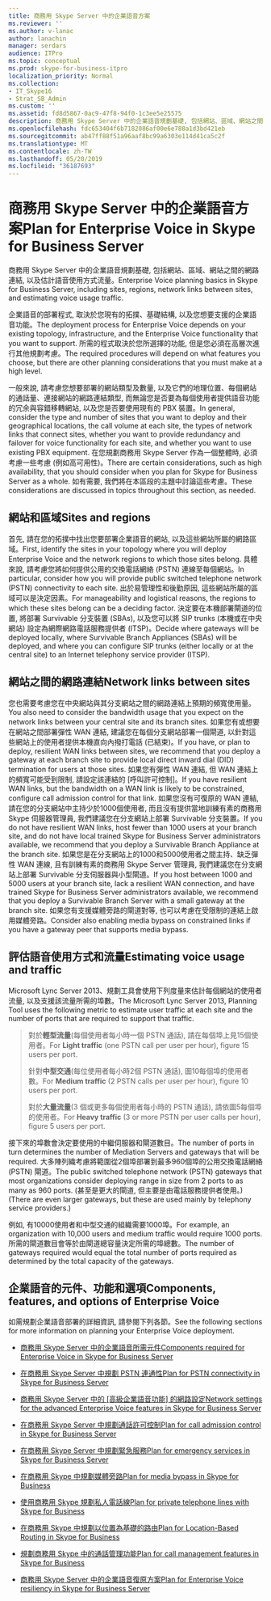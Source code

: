 ```yaml
---
title: 商務用 Skype Server 中的企業語音方案
ms.reviewer: ''
ms.author: v-lanac
author: lanachin
manager: serdars
audience: ITPro
ms.topic: conceptual
ms.prod: skype-for-business-itpro
localization_priority: Normal
ms.collection:
- IT_Skype16
- Strat_SB_Admin
ms.custom: ''
ms.assetid: fd8d5867-0ac9-47f8-94f0-1c3ee5e25575
description: 商務用 Skype Server 中的企業語音規劃基礎, 包括網站、區域、網站之間的網路連結, 以及估計語音使用方式流量。
ms.openlocfilehash: fdc653404f6b7182086af00e6e788a1d3bd421eb
ms.sourcegitcommit: ab47ff88f51a96aaf8bc99a6303e114d41ca5c2f
ms.translationtype: MT
ms.contentlocale: zh-TW
ms.lasthandoff: 05/20/2019
ms.locfileid: "36187693"
---
```

# <a name="plan-for-enterprise-voice-in-skype-for-business-server"></a><span data-ttu-id="029b6-103">商務用 Skype Server 中的企業語音方案</span><span class="sxs-lookup"><span data-stu-id="029b6-103">Plan for Enterprise Voice in Skype for Business Server</span></span>
 
<span data-ttu-id="029b6-104">商務用 Skype Server 中的企業語音規劃基礎, 包括網站、區域、網站之間的網路連結, 以及估計語音使用方式流量。</span><span class="sxs-lookup"><span data-stu-id="029b6-104">Enterprise Voice planning basics in Skype for Business Server, including sites, regions, network links between sites, and estimating voice usage traffic.</span></span>
  
<span data-ttu-id="029b6-105">企業語音的部署程式, 取決於您現有的拓撲、基礎結構, 以及您想要支援的企業語音功能。</span><span class="sxs-lookup"><span data-stu-id="029b6-105">The deployment process for Enterprise Voice depends on your existing topology, infrastructure, and the Enterprise Voice functionality that you want to support.</span></span> <span data-ttu-id="029b6-106">所需的程式取決於您所選擇的功能, 但是您必須在高層次進行其他規劃考慮。</span><span class="sxs-lookup"><span data-stu-id="029b6-106">The required procedures will depend on what features you choose, but there are other planning considerations that you must make at a high level.</span></span>
  
<span data-ttu-id="029b6-107">一般來說, 請考慮您想要部署的網站類型及數量, 以及它們的地理位置、每個網站的通話量、連接網站的網路連結類型, 而無論您是否要為每個使用者提供語音功能的冗余與容錯移轉網站, 以及您是否要使用現有的 PBX 裝置。</span><span class="sxs-lookup"><span data-stu-id="029b6-107">In general, consider the type and number of sites that you want to deploy and their geographical locations, the call volume at each site, the types of network links that connect sites, whether you want to provide redundancy and failover for voice functionality for each site, and whether you want to use existing PBX equipment.</span></span> <span data-ttu-id="029b6-108">在您規劃商務用 Skype Server 作為一個整體時, 必須考慮一些考慮 (例如高可用性)。</span><span class="sxs-lookup"><span data-stu-id="029b6-108">There are certain considerations, such as high availability, that you should consider when you plan for Skype for Business Server as a whole.</span></span> <span data-ttu-id="029b6-109">如有需要, 我們將在本區段的主題中討論這些考慮。</span><span class="sxs-lookup"><span data-stu-id="029b6-109">These considerations are discussed in topics throughout this section, as needed.</span></span>
  
## <a name="sites-and-regions"></a><span data-ttu-id="029b6-110">網站和區域</span><span class="sxs-lookup"><span data-stu-id="029b6-110">Sites and regions</span></span>

<span data-ttu-id="029b6-111">首先, 請在您的拓撲中找出您要部署企業語音的網站, 以及這些網站所屬的網路區域。</span><span class="sxs-lookup"><span data-stu-id="029b6-111">First, identify the sites in your topology where you will deploy Enterprise Voice and the network regions to which those sites belong.</span></span> <span data-ttu-id="029b6-112">具體來說, 請考慮您將如何提供公用的交換電話網絡 (PSTN) 連線至每個網站。</span><span class="sxs-lookup"><span data-stu-id="029b6-112">In particular, consider how you will provide public switched telephone network (PSTN) connectivity to each site.</span></span> <span data-ttu-id="029b6-113">出於易管理性和後勤原因, 這些網站所屬的區域可以是決定因素。</span><span class="sxs-lookup"><span data-stu-id="029b6-113">For manageability and logistical reasons, the regions to which these sites belong can be a deciding factor.</span></span> <span data-ttu-id="029b6-114">決定要在本機部署閘道的位置, 將部署 Survivable 分支裝置 (SBAs), 以及您可以將 SIP trunks (本機或在中央網站) 設定為網際網路電話服務提供者 (ITSP)。</span><span class="sxs-lookup"><span data-stu-id="029b6-114">Decide where gateways will be deployed locally, where Survivable Branch Appliances (SBAs) will be deployed, and where you can configure SIP trunks (either locally or at the central site) to an Internet telephony service provider (ITSP).</span></span>
  
## <a name="network-links-between-sites"></a><span data-ttu-id="029b6-115">網站之間的網路連結</span><span class="sxs-lookup"><span data-stu-id="029b6-115">Network links between sites</span></span>

<span data-ttu-id="029b6-116">您也需要考慮您在中央網站與其分支網站之間的網路連結上預期的頻寬使用量。</span><span class="sxs-lookup"><span data-stu-id="029b6-116">You also need to consider the bandwidth usage that you expect on the network links between your central site and its branch sites.</span></span> <span data-ttu-id="029b6-117">如果您有或想要在網站之間部署彈性 WAN 連結, 建議您在每個分支網站部署一個閘道, 以針對這些網站上的使用者提供本機直向內撥打電話 (已結束)。</span><span class="sxs-lookup"><span data-stu-id="029b6-117">If you have, or plan to deploy, resilient WAN links between sites, we recommend that you deploy a gateway at each branch site to provide local direct inward dial (DID) termination for users at those sites.</span></span> <span data-ttu-id="029b6-118">如果您有彈性 WAN 連結, 但 WAN 連結上的頻寬可能受到限制, 請設定該連結的 [呼叫許可控制]。</span><span class="sxs-lookup"><span data-stu-id="029b6-118">If you have resilient WAN links, but the bandwidth on a WAN link is likely to be constrained, configure call admission control for that link.</span></span> <span data-ttu-id="029b6-119">如果您沒有可復原的 WAN 連結, 請在您的分支網站中主持少於1000個使用者, 而且沒有提供當地訓練有素的商務用 Skype 伺服器管理員, 我們建議您在分支網站上部署 Survivable 分支裝置。</span><span class="sxs-lookup"><span data-stu-id="029b6-119">If you do not have resilient WAN links, host fewer than 1000 users at your branch site, and do not have local trained Skype for Business Server administrators available, we recommend that you deploy a Survivable Branch Appliance at the branch site.</span></span> <span data-ttu-id="029b6-120">如果您是在分支網站上的1000和5000使用者之間主持、缺乏彈性 WAN 連線, 且有訓練有素的商務用 Skype Server 管理員, 我們建議您在分支網站上部署 Survivable 分支伺服器與小型閘道。</span><span class="sxs-lookup"><span data-stu-id="029b6-120">If you host between 1000 and 5000 users at your branch site, lack a resilient WAN connection, and have trained Skype for Business Server administrators available, we recommend that you deploy a Survivable Branch Server with a small gateway at the branch site.</span></span> <span data-ttu-id="029b6-121">如果您有支援媒體旁路的閘道對等, 也可以考慮在受限制的連結上啟用媒體旁路。</span><span class="sxs-lookup"><span data-stu-id="029b6-121">Consider also enabling media bypass on constrained links if you have a gateway peer that supports media bypass.</span></span>
  
## <a name="estimating-voice-usage-and-traffic"></a><span data-ttu-id="029b6-122">評估語音使用方式和流量</span><span class="sxs-lookup"><span data-stu-id="029b6-122">Estimating voice usage and traffic</span></span>

<span data-ttu-id="029b6-123">Microsoft Lync Server 2013、規劃工具會使用下列度量來估計每個網站的使用者流量, 以及支援該流量所需的埠數。</span><span class="sxs-lookup"><span data-stu-id="029b6-123">The Microsoft Lync Server 2013, Planning Tool uses the following metric to estimate user traffic at each site and the number of ports that are required to support that traffic.</span></span>
  
> <span data-ttu-id="029b6-124">對於**輕型流量**(每個使用者每小時一個 PSTN 通話), 請在每個埠上見15個使用者。</span><span class="sxs-lookup"><span data-stu-id="029b6-124">For **Light traffic** (one PSTN call per user per hour), figure 15 users per port.</span></span>
> 
> <span data-ttu-id="029b6-125">針對**中型交通**(每位使用者每小時2個 PSTN 通話), 圖10每個埠的使用者數。</span><span class="sxs-lookup"><span data-stu-id="029b6-125">For **Medium traffic** (2 PSTN calls per user per hour), figure 10 users per port.</span></span>
> 
> <span data-ttu-id="029b6-126">對於**大量流量**(3 個或更多每個使用者每小時的 PSTN 通話), 請依圖5每個埠的使用者。</span><span class="sxs-lookup"><span data-stu-id="029b6-126">For **Heavy traffic** (3 or more PSTN per user calls per hour), figure 5 users per port.</span></span>
    
<span data-ttu-id="029b6-127">接下來的埠數會決定要使用的中繼伺服器和閘道數目。</span><span class="sxs-lookup"><span data-stu-id="029b6-127">The number of ports in turn determines the number of Mediation Servers and gateways that will be required.</span></span> <span data-ttu-id="029b6-128">大多陣列織考慮將範圍從2個埠部署到最多960個埠的公用交換電話網絡 (PSTN) 閘道。</span><span class="sxs-lookup"><span data-stu-id="029b6-128">The public switched telephone network (PSTN) gateways that most organizations consider deploying range in size from 2 ports to as many as 960 ports.</span></span> <span data-ttu-id="029b6-129">(甚至是更大的閘道, 但主要是由電話服務提供者使用。)</span><span class="sxs-lookup"><span data-stu-id="029b6-129">(There are even larger gateways, but these are used mainly by telephony service providers.)</span></span>
  
<span data-ttu-id="029b6-130">例如, 有10000使用者和中型交通的組織需要1000埠。</span><span class="sxs-lookup"><span data-stu-id="029b6-130">For example, an organization with 10,000 users and medium traffic would require 1000 ports.</span></span> <span data-ttu-id="029b6-131">所需的閘道數目會等於由閘道總容量決定所需的埠總數。</span><span class="sxs-lookup"><span data-stu-id="029b6-131">The number of gateways required would equal the total number of ports required as determined by the total capacity of the gateways.</span></span>
  
## <a name="components-features-and-options-of-enterprise-voice"></a><span data-ttu-id="029b6-132">企業語音的元件、功能和選項</span><span class="sxs-lookup"><span data-stu-id="029b6-132">Components, features, and options of Enterprise Voice</span></span>

<span data-ttu-id="029b6-133">如需規劃企業語音部署的詳細資訊, 請參閱下列各節。</span><span class="sxs-lookup"><span data-stu-id="029b6-133">See the following sections for more information on planning your Enterprise Voice deployment.</span></span>
  
- [<span data-ttu-id="029b6-134">商務用 Skype Server 中的企業語音所需元件</span><span class="sxs-lookup"><span data-stu-id="029b6-134">Components required for Enterprise Voice in Skype for Business Server</span></span>](components-required-for-enterprise-voice.md)
    
- [<span data-ttu-id="029b6-135">在商務用 Skype Server 中規劃 PSTN 連通性</span><span class="sxs-lookup"><span data-stu-id="029b6-135">Plan for PSTN connectivity in Skype for Business Server</span></span>](pstn-connectivity-0.md)
    
- <span data-ttu-id="029b6-136">[商務用 Skype Server 中的 [高級企業語音功能] 的網路設定](network-settings-for-advanced-features.md)</span><span class="sxs-lookup"><span data-stu-id="029b6-136">[Network settings for the advanced Enterprise Voice features in Skype for Business Server](network-settings-for-advanced-features.md)</span></span>
    
- [<span data-ttu-id="029b6-137">在商務用 Skype Server 中規劃通話許可控制</span><span class="sxs-lookup"><span data-stu-id="029b6-137">Plan for call admission control in Skype for Business Server</span></span>](call-admission-control.md)
    
- [<span data-ttu-id="029b6-138">在商務用 Skype Server 中規劃緊急服務</span><span class="sxs-lookup"><span data-stu-id="029b6-138">Plan for emergency services in Skype for Business Server</span></span>](emergency-services.md)
    
- [<span data-ttu-id="029b6-139">在商務用 Skype 中規劃媒體旁路</span><span class="sxs-lookup"><span data-stu-id="029b6-139">Plan for media bypass in Skype for Business</span></span>](media-bypass.md)
    
- [<span data-ttu-id="029b6-140">使用商務用 Skype 規劃私人電話線</span><span class="sxs-lookup"><span data-stu-id="029b6-140">Plan for private telephone lines with Skype for Business</span></span>](private-telephone-lines.md)
    
- [<span data-ttu-id="029b6-141">在商務用 Skype 中規劃以位置為基礎的路由</span><span class="sxs-lookup"><span data-stu-id="029b6-141">Plan for Location-Based Routing in Skype for Business</span></span>](location-based-routing.md)
    
- [<span data-ttu-id="029b6-142">規劃商務用 Skype 中的通話管理功能</span><span class="sxs-lookup"><span data-stu-id="029b6-142">Plan for call management features in Skype for Business</span></span>](call-management-features.md)
    
- [<span data-ttu-id="029b6-143">商務用 Skype Server 中的企業語音復原方案</span><span class="sxs-lookup"><span data-stu-id="029b6-143">Plan for Enterprise Voice resiliency in Skype for Business Server</span></span>](enterprise-voice-resiliency.md)
    


